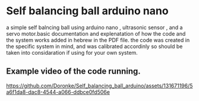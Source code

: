 # Self balancing ball arduino nano
a simple self balncing ball using arduino nano , ultrasonic sensor , and a servo motor.basic documentation and explenatation of how the code and the system works added in hebrew in the PDF file.
the code was created in the specific system in mind, and was calibrated accordinly so should be taken into considaration if using for your own system.

## Example video of the code running.

https://github.com/Doronke/Self_balancing_ball_arduino/assets/131671196/5a6f1da8-dac8-4544-a066-ddbce0fd506e

